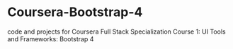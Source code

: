 # Coursera-Bootstrap-4
code and projects for Coursera Full Stack Specialization Course 1: UI Tools and Frameworks: Bootstrap 4
